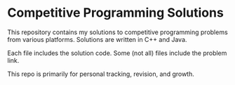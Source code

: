 # Competitive Programming Solutions

This repository contains my solutions to competitive programming problems from various platforms. Solutions are written in C++ and Java.

Each file includes the solution code. Some (not all) files include the problem link.

This repo is primarily for personal tracking, revision, and growth.
